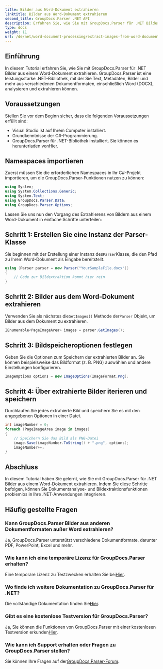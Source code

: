 ```yaml
---
title: Bilder aus Word-Dokument extrahieren
linktitle: Bilder aus Word-Dokument extrahieren
second_title: GroupDocs.Parser .NET API
description: Erfahren Sie, wie Sie mit GroupDocs.Parser für .NET Bilder aus einem Word-Dokument extrahieren. Dieses Tutorial bietet eine Schritt-für-Schritt-Anleitung zum Integrieren von Bildern in Ihr .NET.
type: docs
weight: 11
url: /de/net/word-document-processing/extract-images-from-word-document/
---
```

## Einführung
In diesem Tutorial erfahren Sie, wie Sie mit GroupDocs.Parser für .NET Bilder aus einem Word-Dokument extrahieren. GroupDocs.Parser ist eine leistungsstarke .NET-Bibliothek, mit der Sie Text, Metadaten, Bilder und mehr aus verschiedenen Dokumentformaten, einschließlich Word (DOCX), analysieren und extrahieren können.
## Voraussetzungen
Stellen Sie vor dem Beginn sicher, dass die folgenden Voraussetzungen erfüllt sind:
- Visual Studio ist auf Ihrem Computer installiert.
- Grundkenntnisse der C#-Programmierung.
- GroupDocs.Parser für .NET-Bibliothek installiert. Sie können es herunterladen von[Hier](https://releases.groupdocs.com/parser/net/).
## Namespaces importieren
Zuerst müssen Sie die erforderlichen Namespaces in Ihr C#-Projekt importieren, um die GroupDocs.Parser-Funktionen nutzen zu können:
```csharp
using System;
using System.Collections.Generic;
using System.Text;
using GroupDocs.Parser.Data;
using GroupDocs.Parser.Options;
```
Lassen Sie uns nun den Vorgang des Extrahierens von Bildern aus einem Word-Dokument in einfache Schritte unterteilen:
## Schritt 1: Erstellen Sie eine Instanz der Parser-Klasse
 Sie beginnen mit der Erstellung einer Instanz des`Parser`Klasse, die den Pfad zu Ihrem Word-Dokument als Eingabe bereitstellt.
```csharp
using (Parser parser = new Parser("YourSampleFile.docx"))
{
    // Code zur Bildextraktion kommt hier rein
}
```
## Schritt 2: Bilder aus dem Word-Dokument extrahieren
 Verwenden Sie als nächstes die`GetImages()` Methode der`Parser` Objekt, um Bilder aus dem Dokument zu extrahieren.
```csharp
IEnumerable<PageImageArea> images = parser.GetImages();
```
## Schritt 3: Bildspeicheroptionen festlegen
Geben Sie die Optionen zum Speichern der extrahierten Bilder an. Sie können beispielsweise das Bildformat (z. B. PNG) auswählen und andere Einstellungen konfigurieren.
```csharp
ImageOptions options = new ImageOptions(ImageFormat.Png);
```
## Schritt 4: Über extrahierte Bilder iterieren und speichern
Durchlaufen Sie jedes extrahierte Bild und speichern Sie es mit den angegebenen Optionen in einer Datei.
```csharp
int imageNumber = 0;
foreach (PageImageArea image in images)
{
    // Speichern Sie das Bild als PNG-Datei
    image.Save(imageNumber.ToString() + ".png", options);
    imageNumber++;
}
```
## Abschluss
In diesem Tutorial haben Sie gelernt, wie Sie mit GroupDocs.Parser für .NET Bilder aus einem Word-Dokument extrahieren. Indem Sie diese Schritte befolgen, können Sie Dokumentanalyse- und Bildextraktionsfunktionen problemlos in Ihre .NET-Anwendungen integrieren.

## Häufig gestellte Fragen
### Kann GroupDocs.Parser Bilder aus anderen Dokumentformaten außer Word extrahieren?
Ja, GroupDocs.Parser unterstützt verschiedene Dokumentformate, darunter PDF, PowerPoint, Excel und mehr.
### Wie kann ich eine temporäre Lizenz für GroupDocs.Parser erhalten?
 Eine temporäre Lizenz zu Testzwecken erhalten Sie bei[Hier](https://purchase.groupdocs.com/temporary-license/).
### Wo finde ich weitere Dokumentation zu GroupDocs.Parser für .NET?
 Die vollständige Dokumentation finden Sie[Hier](https://reference.groupdocs.com/parser/net/).
### Gibt es eine kostenlose Testversion für GroupDocs.Parser?
 Ja, Sie können die Funktionen von GroupDocs.Parser mit einer kostenlosen Testversion erkunden[Hier](https://releases.groupdocs.com/).
### Wie kann ich Support erhalten oder Fragen zu GroupDocs.Parser stellen?
 Sie können Ihre Fragen auf der[GroupDocs.Parser-Forum](https://forum.groupdocs.com/c/parser/17).